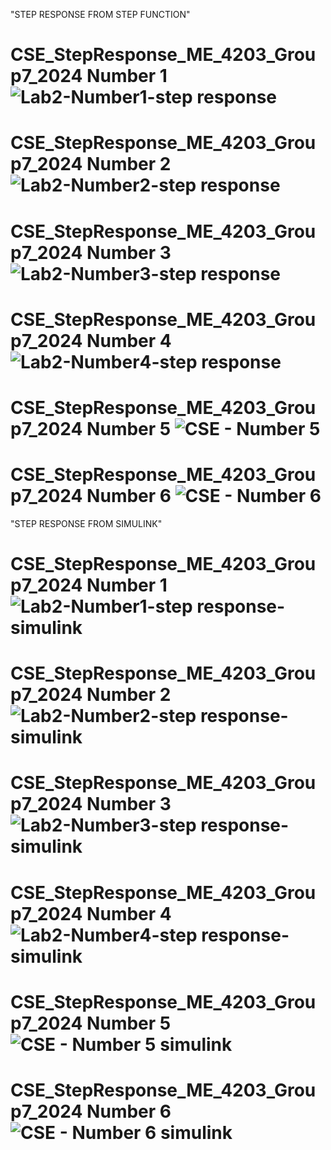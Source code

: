 "STEP RESPONSE FROM STEP FUNCTION"
# CSE_StepResponse_ME_4203_Group7_2024 Number 1![Lab2-Number1-step response](https://github.com/Dekudeks/CSE_StepResponse_ME_4203_Group7_2024/assets/161009651/fbfe2963-b1b1-4ed2-8c1e-109af34a7826)
# CSE_StepResponse_ME_4203_Group7_2024 Number 2![Lab2-Number2-step response](https://github.com/Dekudeks/CSE_StepResponse_ME_4203_Group7_2024/assets/161009651/815e6691-44cc-4b29-9c57-6e3c7592eb82)
# CSE_StepResponse_ME_4203_Group7_2024 Number 3![Lab2-Number3-step response](https://github.com/Dekudeks/CSE_StepResponse_ME_4203_Group7_2024/assets/160557228/7ef3ba57-9138-4c18-adba-d09fd09535d9)
# CSE_StepResponse_ME_4203_Group7_2024 Number 4![Lab2-Number4-step response](https://github.com/Dekudeks/CSE_StepResponse_ME_4203_Group7_2024/assets/160557228/036a9a87-44d0-4bbb-8144-dd8a4cebbb00)
# CSE_StepResponse_ME_4203_Group7_2024 Number 5 ![CSE - Number 5](https://github.com/Dekudeks/CSE_StepResponse_ME_4203_Group7_2024/assets/159032350/36165c90-9d1e-4b5f-aa62-dc872887118a)
# CSE_StepResponse_ME_4203_Group7_2024 Number 6 ![CSE - Number 6](https://github.com/Dekudeks/CSE_StepResponse_ME_4203_Group7_2024/assets/159032350/f4315dab-4b25-48b1-a355-d17118801745)





"STEP RESPONSE FROM SIMULINK"
# CSE_StepResponse_ME_4203_Group7_2024 Number 1![Lab2-Number1-step response-simulink](https://github.com/Dekudeks/CSE_StepResponse_ME_4203_Group7_2024/assets/161009651/dffc221a-cbd2-4bd1-b1ed-b4bb4d42e8f6)
# CSE_StepResponse_ME_4203_Group7_2024 Number 2![Lab2-Number2-step response-simulink](https://github.com/Dekudeks/CSE_StepResponse_ME_4203_Group7_2024/assets/161009651/7085541f-27c4-4c39-876d-f16c4a1eabfc)
# CSE_StepResponse_ME_4203_Group7_2024 Number 3![Lab2-Number3-step response-simulink](https://github.com/Dekudeks/CSE_StepResponse_ME_4203_Group7_2024/assets/160557228/9318bb46-c9b4-4f89-8cad-b4738f20a0ac)
# CSE_StepResponse_ME_4203_Group7_2024 Number 4![Lab2-Number4-step response-simulink](https://github.com/Dekudeks/CSE_StepResponse_ME_4203_Group7_2024/assets/160557228/701687eb-9b9e-4497-ae3d-d971062c46cc)
# CSE_StepResponse_ME_4203_Group7_2024 Number 5 ![CSE - Number 5 simulink](https://github.com/Dekudeks/CSE_StepResponse_ME_4203_Group7_2024/assets/159032350/4ff0d874-b8a5-4b11-a71b-b04776a0017d)
# CSE_StepResponse_ME_4203_Group7_2024 Number 6![CSE - Number 6 simulink](https://github.com/Dekudeks/CSE_StepResponse_ME_4203_Group7_2024/assets/159032350/b18d1041-3153-4f98-9538-c618192806f8)
